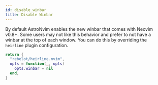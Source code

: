 ```yaml
---
id: disable_winbar
title: Disable Winbar
---
```


By default AstroNvim enables the new winbar that comes with Neovim v0.8+. Some users may not like this behavior and prefer to not have a winbar at the top of each window. You can do this by overriding the `heirline` plugin configuration.

```lua
return {
  "rebelot/heirline.nvim",
  opts = function(_, opts)
    opts.winbar = nil
  end,
}
```
